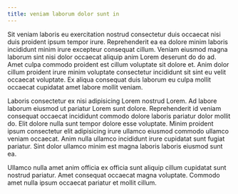 ```yaml
---
title: veniam laborum dolor sunt in
---
```


Sit veniam laboris eu exercitation nostrud consectetur duis occaecat nisi duis proident ipsum tempor irure. Reprehenderit ea ea dolore minim laboris incididunt minim irure excepteur consequat cillum. Veniam eiusmod magna laborum sint nisi dolor occaecat aliquip anim Lorem deserunt do do ad. Amet culpa commodo proident est cillum voluptate sit dolore et. Anim dolor cillum proident irure minim voluptate consectetur incididunt sit sint eu velit occaecat voluptate. Ex aliqua consequat duis laborum eu culpa mollit occaecat cupidatat amet labore mollit veniam.

Laboris consectetur ex nisi adipisicing Lorem nostrud Lorem. Ad labore laborum eiusmod ut pariatur Lorem sunt dolore. Reprehenderit id veniam consequat occaecat incididunt commodo dolore laboris pariatur dolor mollit do. Elit dolore nulla sunt tempor dolore esse voluptate. Minim proident ipsum consectetur elit adipisicing irure ullamco eiusmod commodo ullamco veniam occaecat. Anim nulla ullamco incididunt irure cupidatat sunt fugiat pariatur. Sint dolor ullamco minim est magna laboris laboris eiusmod sunt ea.

Ullamco nulla amet anim officia ex officia sunt aliquip cillum cupidatat sunt nostrud pariatur. Amet consequat occaecat magna voluptate. Commodo amet nulla ipsum occaecat pariatur et mollit cillum.